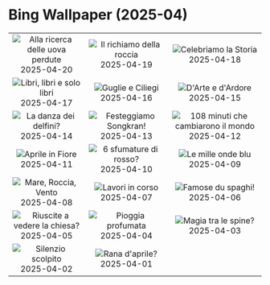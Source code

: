 # Bing Wallpaper (2025-04)

|  |  |  |
|:---:|:---:|:---:|
| ![](https://www.bing.com/th?id=OHR.BunnyLove_IT-IT3916580301_400x240.jpg "Alla ricerca delle uova perdute") 2025-04-20 | ![](https://www.bing.com/th?id=OHR.ZionValley_IT-IT1237391753_400x240.jpg "Il richiamo della roccia") 2025-04-19 | ![](https://www.bing.com/th?id=OHR.GoremeTurkey_IT-IT1187292514_400x240.jpg "Celebriamo la Storia") 2025-04-18 |
| ![](https://www.bing.com/th?id=OHR.PeabodyBaltimore_IT-IT8224367841_400x240.jpg "Libri, libri e solo libri") 2025-04-17 | ![](https://www.bing.com/th?id=OHR.MilanSpringCiliegi_IT-IT8049577261_400x240.jpg "Guglie e Ciliegi") 2025-04-16 | ![](https://www.bing.com/th?id=OHR.BeachArt_IT-IT8015252028_400x240.jpg "D'Arte e d'Ardore") 2025-04-15 |
| ![](https://www.bing.com/th?id=OHR.SpottedDolphins_IT-IT7838462769_400x240.jpg "La danza dei delfini?") 2025-04-14 | ![](https://www.bing.com/th?id=OHR.ThailandPagodas_IT-IT7756165601_400x240.jpg "Festeggiamo Songkran!") 2025-04-13 | ![](https://www.bing.com/th?id=OHR.SpaceFlight_IT-IT7664385047_400x240.jpg "108 minuti che cambiarono il mondo") 2025-04-12 |
| ![](https://www.bing.com/th?id=OHR.TulipsWindmill_IT-IT0852704157_400x240.jpg "Aprile in Fiore") 2025-04-11 | ![](https://www.bing.com/th?id=OHR.LittleFoxes_IT-IT0375371643_400x240.jpg "6 sfumature di rosso?") 2025-04-10 | ![](https://www.bing.com/th?id=OHR.BlueNaxos_IT-IT4796672311_400x240.jpg "Le mille onde blu") 2025-04-09 |
| ![](https://www.bing.com/th?id=OHR.LagoaPortugal_IT-IT6204367726_400x240.jpg "Mare, Roccia, Vento") 2025-04-08 | ![](https://www.bing.com/th?id=OHR.BeaverDay_IT-IT8371039769_400x240.jpg "Lavori in corso") 2025-04-07 | ![](https://www.bing.com/th?id=OHR.CarbonaraDay_IT-IT2080771090_400x240.jpg "Famose du spaghi!") 2025-04-06 |
| ![](https://www.bing.com/th?id=OHR.GaztelugatxeSunset_IT-IT9513907046_400x240.jpg "Riuscite a vedere la chiesa?") 2025-04-05 | ![](https://www.bing.com/th?id=OHR.CherryBlossomDC_IT-IT5867846300_400x240.jpg "Pioggia profumata") 2025-04-04 | ![](https://www.bing.com/th?id=OHR.SaguaroRainbow_IT-IT7336031543_400x240.jpg "Magia tra le spine?") 2025-04-03 |
| ![](https://www.bing.com/th?id=OHR.UtahBadlands_IT-IT7290436395_400x240.jpg "Silenzio scolpito") 2025-04-02 | ![](https://www.bing.com/th?id=OHR.TicanFrog_IT-IT7236834033_400x240.jpg "Rana d'aprile?") 2025-04-01 |  |
